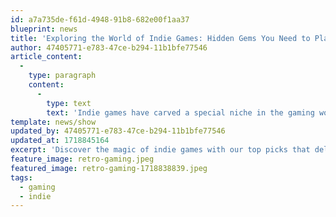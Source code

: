 ```yaml
---
id: a7a735de-f61d-4948-91b8-682e00f1aa37
blueprint: news
title: 'Exploring the World of Indie Games: Hidden Gems You Need to Play'
author: 47405771-e783-47ce-b294-11b1bfe77546
article_content:
  -
    type: paragraph
    content:
      -
        type: text
        text: 'Indie games have carved a special niche in the gaming world, offering players a break from the mainstream with fresh and often experimental experiences. Titles like “Hades,” with its gripping narrative and dynamic combat, or “Celeste,” which combines challenging platforming with a heartfelt story, showcase the creative potential of smaller studios. These games often focus on storytelling and character development, drawing players into richly crafted worlds that linger in the memory long after the credits roll. If you haven’t ventured into the world of indie games yet, now is the perfect time to discover these hidden gems.'
template: news/show
updated_by: 47405771-e783-47ce-b294-11b1bfe77546
updated_at: 1718845164
excerpt: 'Discover the magic of indie games with our top picks that deliver unique storytelling, innovative gameplay, and unforgettable experiences.'
feature_image: retro-gaming.jpeg
featured_image: retro-gaming-1718838839.jpeg
tags:
  - gaming
  - indie
---
```

